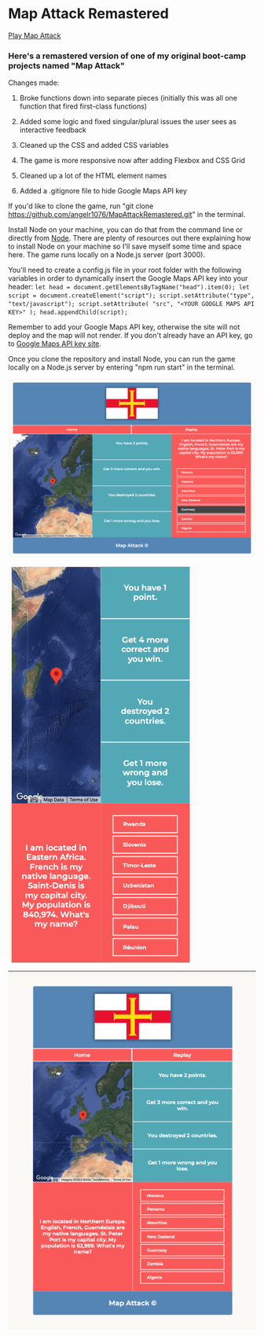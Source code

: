 # Map Attack Remastered

[Play Map Attack](https://mapattackre.netlify.app/)

### Here's a remastered version of one of my original boot-camp projects named "Map Attack"

Changes made:

1. Broke functions down into separate pieces (initially this was all one function that fired first-class functions)

2. Added some logic and fixed singular/plural issues the user sees as interactive feedback

3. Cleaned up the CSS and added CSS variables

4. The game is more responsive now after adding Flexbox and CSS Grid

5. Cleaned up a lot of the HTML element names

6. Added a .gitignore file to hide Google Maps API key

If you'd like to clone the game, run "git clone https://github.com/angelr1076/MapAttackRemastered.git" in the terminal.

Install Node on your machine, you can do that from the command line or directly from [Node](https://nodejs.org/en/download/). There are plenty of resources out there explaining how to install Node on your machine so I'll save myself some time and space here. The game runs locally on a Node.js server (port 3000).

You'll need to create a config.js file in your root folder with the following variables in order to dynamically insert the Google Maps API key into your header:
`let head = document.getElementsByTagName("head").item(0); let script = document.createElement("script"); script.setAttribute("type", "text/javascript"); script.setAttribute( "src", "<YOUR GOOGLE MAPS API KEY>" ); head.appendChild(script);`

Remember to add your Google Maps API key, otherwise the site will not deploy and the map will not render. If you don't already have an API key, go to [Google Maps API key site](https://developers.google.com/maps/documentation/javascript/get-api-key).

Once you clone the repository and install Node, you can run the game locally on a Node.js server by entering "npm run start" in the terminal.

![Game Image](./images/gamescreen.png)

![Mobile Image](./images/mobile.png)

![Tablet Image](./images/tablet.png)
